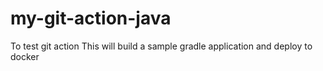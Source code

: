 # my-git-action-java
To test git action
This will build a sample gradle application and deploy to docker 
